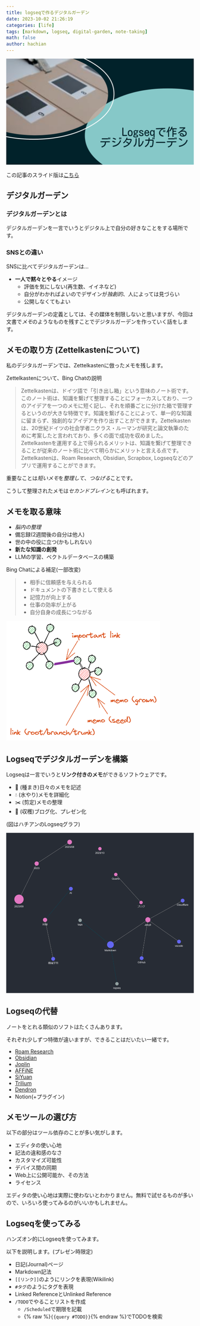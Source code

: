 ```yaml
---
title: logseqで作るデジタルガーデン
date: 2023-10-02 21:26:19
categories: [life]
tags: [markdown, logseq, digital-garden, note-taking]
math: false
author: hachian
---
```


![Alt text](/assets/img/2023-10-02-logseq/thumbnail.png)

この記事のスライド版は[こちら](https://20231001--hachian-slidev-20231001.netlify.app/1)

## デジタルガーデン

### デジタルガーデンとは

デジタルガーデンを一言でいうとデジタル上で自分の好きなことをする場所です。

### SNSとの違い

SNSに比べてデジタルガーデンは…

- **一人で黙々とやる**イメージ
  - 評価を気にしない(再生数、イイネなど)
  - 自分がわかればよいのでデザインが*独創的*、人によっては見づらい
  - 公開しなくてもよい

デジタルガーデンの定義としては、その媒体を制限しないと思いますが、今回は文書で*メモ*のようなものを残すことでデジタルガーデンを作っていく話をします。

## メモの取り方 (Zettelkastenについて)

私のデジタルガーデンでは、Zettelkastenに倣ったメモを残します。

Zettelkastenについて、Bing Chatの説明

> Zettelkastenは、ドイツ語で「引き出し箱」という意味のノート術です。このノート術は、知識を繋げて整理することにフォーカスしており、一つのアイデアを一つのメモに短く記し、それを順番ごとに分けた箱で管理するというのが大きな特徴です。知識を繋げることによって、単一的な知識に留まらず、独創的なアイデアを作り出すことができます。Zettelkastenは、20世紀ドイツの社会学者ニクラス・ルーマンが研究と論文執筆のために考案したと言われており、多くの面で成功を収めました。Zettelkastenを運用する上で得られるメリットは、知識を繋げて整理できることが従来のノート術に比べて明らかにメリットと言える点です。Zettelkastenは、Roam Research, Obsidian, Scrapbox, Logseqなどのアプリで運用することができます。

重要なことは*短いメモ*を*整理して*、*つなげる*ことです。

こうして整理されたメモは*セカンドブレイン*とも呼ばれます。

## メモを取る意味

- *脳内の整理*
- 備忘録(2週間後の自分は他人)
- 世の中の役に立つ(かもしれない)
- **新たな知識の創発**
- LLMの学習、ベクトルデータベースの構築

Bing Chatによる補足(一部改変)

> - 相手に信頼感を与えられる
> - ドキュメントの下書きとして使える
> - 記憶力が向上する
> - 仕事の効率が上がる
> - 自分自身の成長につながる

![Alt text](/assets/img/2023-10-02-logseq/image-1.png)

## Logseqでデジタルガーデンを構築

Logseqは一言でいうと**リンク付きのメモ**ができるソフトウェアです。

- 🌱 (種まき)日々のメモを記述
- 💧 (水やり)メモを詳細化
- ✂️ (剪定)メモの整理
- 🌾 (収穫)ブログ化、プレゼン化

(図はハチアンのLogseqグラフ)

![](/assets/img/2023-10-02-logseq/image.png)

## Logseqの代替

ノートをとれる類似のソフトはたくさんあります。

それぞれ少しずつ特徴が違いますが、できることはだいたい一緒です。

- [Roam Research](https://roamresearch.com/)
- [Obsidian](https://github.com/obsidianmd/obsidian-releases)
- [Joplin](https://github.com/laurent22/joplin)
- [AFFiNE](https://github.com/toeverything/AFFiNE)
- [SiYuan](https://github.com/siyuan-note/siyuan)
- [Trilium](https://github.com/zadam/trilium)
- [Dendron](https://github.com/dendronhq/dendron)
- Notion(+プラグイン)

## メモツールの選び方

以下の部分はツール依存のことが多い気がします。

- エディタの使い心地
- 記法の違和感のなさ
- カスタマイズ可能性
- デバイス間の同期
- Web上に公開可能か、その方法
- ライセンス

エディタの使い心地は実際に使わないとわかりません。無料で試せるものが多いので、いろいろ使ってみるのがいいかもしれません。


## Logseqを使ってみる

ハンズオン的にLogseqを使ってみます。

以下を説明します。(プレゼン時限定)

- 日記(Journal)ページ
- Markdown記法
- `[[リンク]]`のようにリンクを表現(Wikilink)
- `#タグ`のようにタグを表現
- Linked ReferenceとUnlinked Reference
- `/TODO`でやることリストを作成
  - `/Scheduled`で期限を記載
  - {% raw %}`{{query #TODO}}`{% endraw %}でTODOを検索
